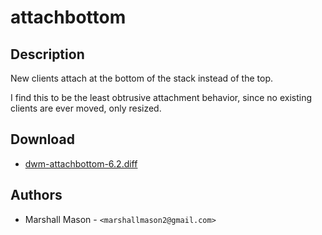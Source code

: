 attachbottom
============

Description
-----------
New clients attach at the bottom of the stack instead of the top.

I find this to be the least obtrusive attachment behavior, since no existing
clients are ever moved, only resized.

Download
--------
* [dwm-attachbottom-6.2.diff](dwm-attachbottom-6.2.diff)

Authors
-------
* Marshall Mason - `<marshallmason2@gmail.com>`
